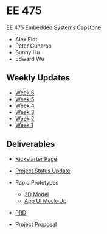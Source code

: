 # EE 475

EE 475 Embedded Systems Capstone

* Alex Eidt
* Peter Gunarso
* Sunny Hu
* Edward Wu


## Weekly Updates
* [Week 6](weekly_update/week6.md)
* [Week 5](weekly_update/week5.md)
* [Week 4](weekly_update/week4.md)
* [Week 3](weekly_update/week3.md)
* [Week 2](weekly_update/week2.md)
* [Week 1](weekly_update/week1.md)



## Deliverables

* [Kickstarter Page](kickstarter.md)

* [Project Status Update](https://docs.google.com/presentation/d/16Bb-tAvqRhDA4DYQsEwbTX6xdlSc95PNFWBloF_YF-o/edit?usp=sharing)

* Rapid Prototypes
    * [3D Model](https://cad.onshape.com/documents/08cac49aa25d3ed912392922/w/437bd6398aacd30679a72fc3/e/4a10e9d8844c9b01d6b99d25?renderMode=0&uiState=617337ef3927ac5d189e829a)
    * [App UI Mock-Up](https://www.figma.com/proto/iVGx4vgKLAvFz49OYhs8xk/UI-Mockup?node-id=81%3A179&scaling=scale-down&page-id=0%3A1&starting-point-node-id=81%3A179&show-proto-sidebar=1)

* [PRD](https://docs.google.com/document/d/1YGltKWX7_WcPJj4181drKQ-ST4nScgyZTBDILL6FrCI/edit?usp=sharing)

* [Project Proposal](https://docs.google.com/presentation/d/1L0yTmtHj2N49Bc62OJ8emHn7ki1uWSqm6XyPh2wC9JU/edit?usp=sharing)

